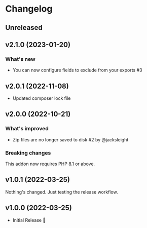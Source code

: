 # Changelog

## Unreleased

## v2.1.0 (2023-01-20)

### What's new

- You can now configure fields to exclude from your exports #3

## v2.0.1 (2022-11-08)

- Updated composer lock file

## v2.0.0 (2022-10-21)

### What's improved

- Zip files are no longer saved to disk #2 by @jacksleight

### Breaking changes

This addon now requires PHP 8.1 or above.

## v1.0.1 (2022-03-25)

Nothing's changed. Just testing the release workflow.

## v1.0.0 (2022-03-25)

- Initial Release 🚀
